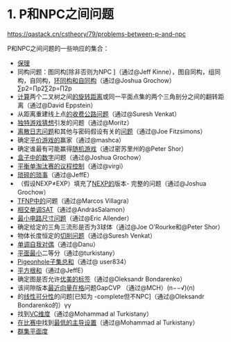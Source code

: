 # 1. P和NPC之间问题





https://qastack.cn/cstheory/79/problems-between-p-and-npc













P和NPC之间问题的一些响应的集合：

- [保理](http://en.wikipedia.org/wiki/Integer_factorization)
- 同构问题：图同构[除非否则为NPC ]（通过@Jeff Kinne），图自同构，组同构，自同构，[环同构和自同构](http://dimacs.rutgers.edu/~kayaln/pdf/ringAuto_journal.pdf)（通过@Joshua Grochow）∑p2=∏p2∑2p=∏2p
- [计算](http://portal.acm.org/citation.cfm?id=12143)两个二叉树之间[的旋转距离](http://portal.acm.org/citation.cfm?id=12143)或同一平面点集的两个三角剖分之间的翻转距离（通过@David Eppstein）
- 从距离重建线上点[的收费公路问题](http://portal.acm.org/citation.cfm?id=98598&dl=GUIDE,)（通过@Suresh Venkat）
- [独特游戏猜想](http://en.wikipedia.org/wiki/Unique_games_conjecture)引发的问题（通过@Moritz）
- [离散日志问题](http://www.rsa.com/rsalabs/node.asp?id=2193)和其他与密码假设有关的[问题](http://www.rsa.com/rsalabs/node.asp?id=2193)（通过@Joe Fitzsimons）
- 确定[平价游戏的](http://kintali.wordpress.com/2010/06/06/np-intersect-conp/)赢家（通过@mashca）
- 确定谁最有可能赢得[随机游戏](http://kintali.wordpress.com/2010/06/06/np-intersect-conp/)（通过密苏里州的@Peter Shor）
- [盒子中的数字](http://blog.computationalcomplexity.org/2010/07/what-is-complexity-of-these-problems.html)问题（通过@Joshua Grochow）
- [平衡单淘汰赛的议程控制](https://cstheory.stackexchange.com/questions/79/problems-between-p-and-npc/460#460)（通过@virgi）
- [琐碎的琐事](https://cstheory.stackexchange.com/questions/79/problems-between-p-and-npc/1106#1106)（通过@JeffE）
- （假设NEXP≠EXP）填充了[NEXP的](http://qwiki.stanford.edu/wiki/Complexity_Zoo:N#nexp)版本- 完整的问题（通过@Joshua Grochow）
- [TFNP中的](http://theory.stanford.edu/~megiddo/pdf/papadimX.pdf)问题（通过@Marcos Villagra）
- [相交单调SAT](https://cstheory.stackexchange.com/questions/79/problems-between-p-and-npc/1739#1739)（通过@AndrásSalamon）
- [最小电路尺寸问题](https://cstheory.stackexchange.com/questions/79/problems-between-p-and-npc/1745#1745)（通过@Eric Allender）
- 确定给定的三角三流形是否为3球体（通过@Joe O'Rourke和@Peter Shor）
- 物体长度恒定的[切削问题](https://cstheory.stackexchange.com/questions/3826/np-hardness-of-a-special-case-of-orthogonal-packing-problem/3827#3827)（通过@Suresh Venkat）
- [单调自我对偶](https://cstheory.stackexchange.com/questions/79/problems-between-p-and-npc/3950#3950)（通过@Danu）
- [平面最小](http://portal.acm.org/citation.cfm?id=668338)二等分（通过@turkistany）
- [Pigeonhole子集总和](http://garden.irmacs.sfu.ca/?q=op/theoretical_computer_science/subset_sums_equality)（通过@ user834）
- [平方根和](https://cstheory.stackexchange.com/questions/79/problems-between-p-and-npc/4010#4010)（通过@JeffE）
- 确定图是否允许[优美的标签](https://cstheory.stackexchange.com/questions/79/problems-between-p-and-npc/6384#6384)（通过@Oleksandr Bondarenko）
- 该间隙版本[最近向量在格](https://cstheory.stackexchange.com/questions/79/problems-between-p-and-npc/7806#7806)问题GapCVP （通过@MCH）(n−−√)(n)
- 的[线性可分性](https://cstheory.stackexchange.com/questions/79/problems-between-p-and-npc/4331#4331)的问题[已知为 -complete但不NPC]（通过@Oleksandr Bondarenko的）γγ
- 找到[VC维度](http://en.wikipedia.org/wiki/VC_dimension)（通过@Mohammad al Turkistany）
- [在比赛中](http://www.sciencedirect.com/science/article/pii/0304397588901314)找到[最低的主导设置](http://www.sciencedirect.com/science/article/pii/0304397588901314)（通过@Mohammad al Turkistany）
- [群集平面度](https://en.wikipedia.org/wiki/Clustered_planarity)












